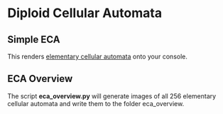 # Diploid Cellular Automata

## Simple ECA
This renders [elementary cellular automata](https://en.wikipedia.org/wiki/Elementary_cellular_automaton) onto your console.

## ECA Overview
The script **eca_overview.py** will generate images of all 256 elementary cellular automata and write them to the folder eca_overview.
